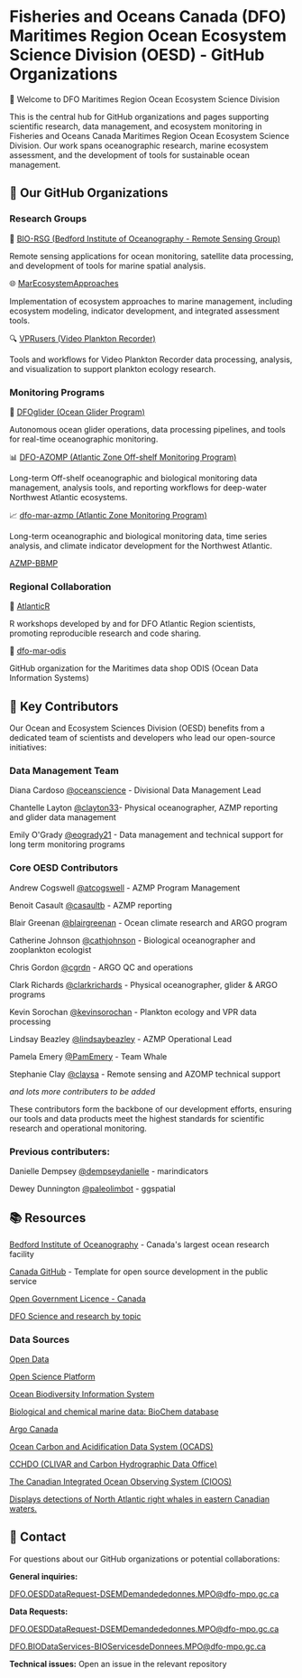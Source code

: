 # Fisheries and Oceans Canada (DFO) Maritimes Region Ocean Ecosystem Science Division (OESD) - GitHub Organizations

🌊 Welcome to DFO Maritimes Region Ocean Ecosystem Science Division

This is the central hub for GitHub organizations and pages supporting scientific research, data management, and ecosystem monitoring in Fisheries and Oceans Canada Maritimes Region Ocean Ecosystem Science Division. Our work spans oceanographic research, marine ecosystem assessment, and the development of tools for sustainable ocean management.

## 🏢 Our GitHub Organizations

### Research Groups

🔬 [BIO-RSG (Bedford Institute of Oceanography - Remote Sensing Group)](https://github.com/BIO-RSG)

Remote sensing applications for ocean monitoring, satellite data processing, and development of tools for marine spatial analysis.

🌐 [MarEcosystemApproaches](https://github.com/MarEcosystemApproaches)

Implementation of ecosystem approaches to marine management, including ecosystem modeling, indicator development, and integrated assessment tools.

🔍 [VPRusers (Video Plankton Recorder)](https://github.com/VPRusers)

Tools and workflows for Video Plankton Recorder data processing, analysis, and visualization to support plankton ecology research.

### Monitoring Programs

🌊 [DFOglider (Ocean Glider Program)](https://github.com/DFOglider)

Autonomous ocean glider operations, data processing pipelines, and tools for real-time oceanographic monitoring.

📊 [DFO-AZOMP (Atlantic Zone Off-shelf Monitoring Program)](https://github.com/DFO-AZOMP)

Long-term Off-shelf oceanographic and biological monitoring data management, analysis tools, and reporting workflows for deep-water Northwest Atlantic ecosystems.

📈 [dfo-mar-azmp (Atlantic Zone Monitoring Program)](https://github.com/dfo-mar-azmp)

Long-term oceanographic and biological monitoring data, time series analysis, and climate indicator development for the Northwest Atlantic.

[AZMP-BBMP](https://github.com/AZMP-BBMP)

### Regional Collaboration

🤝 [AtlanticR](https://github.com/AtlanticR)

R workshops developed by and for DFO Atlantic Region scientists, promoting reproducible research and code sharing.

🤝 [dfo-mar-odis](https://github.com/dfo-mar-odis)

GitHub organization for the Maritimes data shop ODIS (Ocean Data Information Systems)

## 👥 Key Contributors

Our Ocean and Ecosystem Sciences Division (OESD) benefits from a dedicated team of scientists and developers who lead our open-source initiatives:

### Data Management Team

Diana Cardoso [@oceanscience](https://github.com/oceanscience) - Divisional Data Management Lead

Chantelle Layton [@clayton33](https://github.com/clayton33)- Physical oceanographer, AZMP reporting and glider data management

Emily O'Grady [@eogrady21](https://github.com/eogrady21) - Data management and technical support for long term monitoring programs 



### Core OESD Contributors

Andrew Cogswell [@atcogswell](https://github.com/atcogswell) - AZMP Program Management

Benoit Casault [@casaultb](https://github.com/casaultb) - AZMP reporting

Blair Greenan [@blairgreenan](https://github.com/blairgreenan)  - Ocean climate research and ARGO program

Catherine Johnson [@cathjohnson](https://github.com/cathjohnson) - Biological oceanographer and zooplankton ecologist

Chris Gordon [@cgrdn](https://github.com/cgrdn) - ARGO QC and operations

Clark Richards [@clarkrichards](https://github.com/clarkrichards) - Physical oceanographer, glider & ARGO programs

Kevin Sorochan [@kevinsorochan](https://github.com/kevinsorochan) - Plankton ecology and VPR data processing

Lindsay Beazley [@lindsaybeazley](https://github.com/lindsaybeazley)  - AZMP Operational Lead

Pamela Emery [@PamEmery](https://github.com/PamEmery) - Team Whale

Stephanie Clay [@claysa](https://github.com/claysa) - Remote sensing and AZOMP technical support

*and lots more contributers to be added*


These contributors form the backbone of our development efforts, ensuring our tools and data products meet the highest standards for scientific research and operational monitoring.

### Previous contributers:

Danielle Dempsey [@dempseydanielle](https://github.com/dempseydanielle) - marindicators 

Dewey Dunnington [@paleolimbot](https://github.com/paleolimbot) - ggspatial 

## 📚 Resources

[Bedford Institute of Oceanography](https://www.bio.gc.ca/index-en.php) - Canada's largest ocean research facility

[Canada GitHub](https://github.com/canada-ca/template-gabarit) - Template for open source development in the public service

[Open Government Licence - Canada](https://open.canada.ca/en/open-government-licence-canada)

[DFO Science and research by topic](https://www.dfo-mpo.gc.ca/science/data-donnees/index-eng.html)

### Data Sources

[Open Data](https://open.canada.ca/en) 

[Open Science Platform](https://osdp-psdo.canada.ca/dp/en)

[Ocean Biodiversity Information System](https://www.dfo-mpo.gc.ca/science/data-donnees/obis/index-eng.html)

[Biological and chemical marine data: BioChem database](https://www.dfo-mpo.gc.ca/science/data-donnees/biochem/index-eng.html)

[Argo Canada](https://www.meds-sdmm.dfo-mpo.gc.ca/isdm-gdsi/argo/index-eng.html)

[Ocean Carbon and Acidification Data System (OCADS)](https://www.ncei.noaa.gov/products/ocean-carbon-acidification-data-system)

[CCHDO (CLIVAR and Carbon Hydrographic Data Office) ](https://cchdo.ucsd.edu/)

[The Canadian Integrated Ocean Observing System (CIOOS)](https://www.cioos.ca/)

[Displays detections of North Atlantic right whales in eastern Canadian waters.](https://www.dfo-mpo.gc.ca/species-especes/mammals-mammiferes/narightwhale-baleinenoirean/alert-alerte/index-eng.html)


## 📧 Contact

For questions about our GitHub organizations or potential collaborations:

**General inquiries:**

  DFO.OESDDataRequest-DSEMDemandededonnes.MPO@dfo-mpo.gc.ca

**Data Requests:**

  DFO.OESDDataRequest-DSEMDemandededonnes.MPO@dfo-mpo.gc.ca 
    
  DFO.BIODataServices-BIOServicesdeDonnees.MPO@dfo-mpo.gc.ca

**Technical issues:** Open an issue in the relevant repository



